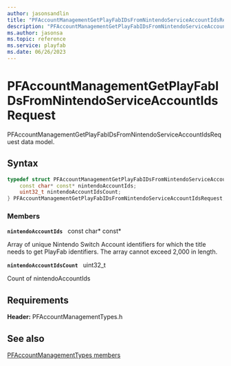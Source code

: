 ```yaml
---
author: jasonsandlin
title: "PFAccountManagementGetPlayFabIDsFromNintendoServiceAccountIdsRequest"
description: "PFAccountManagementGetPlayFabIDsFromNintendoServiceAccountIdsRequest data model."
ms.author: jasonsa
ms.topic: reference
ms.service: playfab
ms.date: 06/26/2023
---
```


# PFAccountManagementGetPlayFabIDsFromNintendoServiceAccountIdsRequest  

PFAccountManagementGetPlayFabIDsFromNintendoServiceAccountIdsRequest data model.  

## Syntax  
  
```cpp
typedef struct PFAccountManagementGetPlayFabIDsFromNintendoServiceAccountIdsRequest {  
    const char* const* nintendoAccountIds;  
    uint32_t nintendoAccountIdsCount;  
} PFAccountManagementGetPlayFabIDsFromNintendoServiceAccountIdsRequest;  
```
  
### Members  
  
**`nintendoAccountIds`** &nbsp; const char* const*  
  
Array of unique Nintendo Switch Account identifiers for which the title needs to get PlayFab identifiers. The array cannot exceed 2,000 in length.
  
**`nintendoAccountIdsCount`** &nbsp; uint32_t  
  
Count of nintendoAccountIds
  
  
## Requirements  
  
**Header:** PFAccountManagementTypes.h
  
## See also  
[PFAccountManagementTypes members](../pfaccountmanagementtypes_members.md)  

  
  
